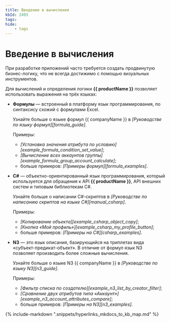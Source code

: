```yaml
---
title: Введение в вычисления
kbId: 2493
tags:
hide:
    - tags
---
```


# Введение в вычисления

При разработке приложений часто требуется создать продвинутую бизнес-логику, что не всегда достижимо с помощью визуальных инструментов.

Для вычислений и определения логики **{{ productName }}** позволяет использовать выражения на трёх языках:

- **Формулы** — встроенный в платформу язык программирования, по синтаксису схожий с формулами Excel.

    Узнайте больше о языке формул {{ companyName }} в _[Руководстве по языку формул][formula_guide]_.

    Примеры:

    - _[Установка значения атрибута по условию][example_formula_condition_set_value]_;
    - _[Вычисление всех аккаунтов группы][example_formula_group_account_calculate]_;
    - больше примеров: _[Примеры формул][formula_examples]_.

- **C#** — объектно-ориентированный язык программирования, который используется для обращения к API **{{ productName }}**, API внешних систем и типовым библиотекам C#.

    Узнайте больше о написании C#-скриптов в _[Руководстве по написанию скриптов на языке C#][manual_csharp]_.

    Примеры:

    - _[Копирование объекта][example_csharp_object_copy]_;
    - _[Кнопка «Мой профиль»][example_csharp_my_profile_button]_;
    - больше примеров: _[Примеры на C#][csharp_examples]_.

- **N3** — это язык описания, базирующийся на триплетах вида «субъект-предикат-объект». В отличие от формул язык N3 позволяет производить более сложные вычисления.

    Узнайте больше о языке N3 {{ companyName }} в _[Руководстве по языку N3][n3_guide]_.

    Примеры:

    - _[Фильтр списка по создателю][example_n3_list_by_creator_filter]_;
    - _[Сравнение двух атрибутов типа «Аккаунт»][example_n3_account_attributes_compare]_;
    - больше примеров: _[Примеры на N3][n3_examples]_.

{% include-markdown ".snippets/hyperlinks_mkdocs_to_kb_map.md" %}

